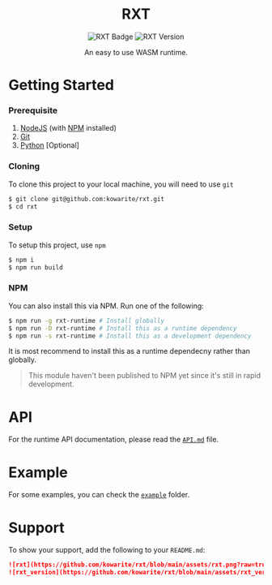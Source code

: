 <h1 align="center">RXT</h1>
<p align="center">
    <img src="https://github.com/kowarite/rxt/blob/main/assets/rxt.png?raw=true" alt="RXT Badge"/>
    <img src="https://github.com/kowarite/rxt/blob/main/assets/rxt_version.png?raw=true" alt="RXT Version"/>
</p>
<p align="center">
    An easy to use WASM runtime.
</p>

# Getting Started
### Prerequisite
1. [NodeJS](https://nodejs.org/ 'NodeJS') (with [NPM](https://npmjs.com/ 'NPM') installed)
2. [Git](https://git-scm.com/ 'Git')
3. [Python](https://python.org 'Python') [Optional]

### Cloning
To clone this project to your local machine, you will need to use `git`
```sh
$ git clone git@github.com:kowarite/rxt.git
$ cd rxt
```

### Setup
To setup this project, use `npm`
```sh
$ npm i
$ npm run build
```

### NPM
You can also install this via NPM. Run one of the following:
```sh
$ npm run -g rxt-runtime # Install globally
$ npm run -D rxt-runtime # Install this as a runtime dependency
$ npm run -s rxt-runtime # Install this as a development dependency
```
It is most recommend to install this as a runtime dependecny rather than globally.
> This module haven't been published to NPM yet since it's still in rapid development.

# API
For the runtime API documentation, please read the [`API.md`](https://github.com/kowarite/rxt/blob/main/doc/API.md 'API.md') file.

# Example
For some examples, you can check the [`example`]() folder.

# Support
To show your support, add the following to your `README.md`:
```md
![rxt](https://github.com/kowarite/rxt/blob/main/assets/rxt.png?raw=true)
![rxt_version](https://github.com/kowarite/rxt/blob/main/assets/rxt_version.png?raw=true)
```
